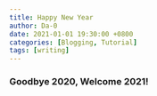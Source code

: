 ```yaml
---
title: Happy New Year
author: Da-0
date: 2021-01-01 19:30:00 +0800
categories: [Blogging, Tutorial]
tags: [writing]
---
```


### Goodbye 2020, Welcome 2021!
